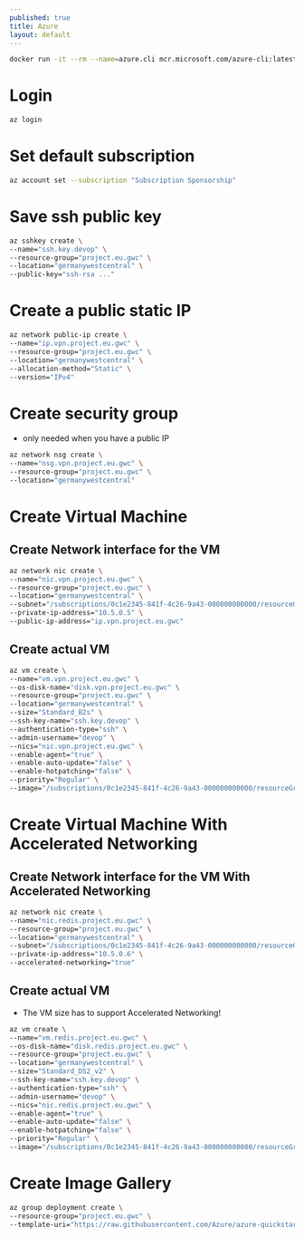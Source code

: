 ```yaml
---
published: true
title: Azure
layout: default
---
```


```bash
docker run -it --rm --name=azure.cli mcr.microsoft.com/azure-cli:latest
```

# Login

```bash
az login
```

# Set default subscription

```bash
az account set --subscription "Subscription Sponsorship"
```

# Save ssh public key

```bash
az sshkey create \
--name="ssh.key.devop" \
--resource-group="project.eu.gwc" \
--location="germanywestcentral" \
--public-key="ssh-rsa ..."
```

# Create a public static  IP

```bash
az network public-ip create \
--name="ip.vpn.project.eu.gwc" \
--resource-group="project.eu.gwc" \
--location="germanywestcentral" \
--allocation-method="Static" \
--version="IPv4"
```

# Create security group

* only needed when you have a public IP

```bash
az network nsg create \
--name="nsg.vpn.project.eu.gwc" \
--resource-group="project.eu.gwc" \
--location="germanywestcentral"
```

# Create Virtual Machine

## Create Network interface for the VM

```bash
az network nic create \
--name="nic.vpn.project.eu.gwc" \
--resource-group="project.eu.gwc" \
--location="germanywestcentral" \
--subnet="/subscriptions/0c1e2345-841f-4c26-9a43-000000000000/resourceGroups/project.eu.gwc/providers/Microsoft.Network/virtualNetworks/virtual.network.project.eu.gwc/subnets/subnet.project.eu.gwc" \
--private-ip-address="10.5.0.5" \
--public-ip-address="ip.vpn.project.eu.gwc"
```

## Create actual VM

```bash
az vm create \
--name="vm.vpn.project.eu.gwc" \
--os-disk-name="disk.vpn.project.eu.gwc" \
--resource-group="project.eu.gwc" \
--location="germanywestcentral" \
--size="Standard_B2s" \
--ssh-key-name="ssh.key.devop" \
--authentication-type="ssh" \
--admin-username="devop" \
--nics="nic.vpn.project.eu.gwc" \
--enable-agent="true" \
--enable-auto-update="false" \
--enable-hotpatching="false" \
--priority="Regular" \
--image="/subscriptions/0c1e2345-841f-4c26-9a43-000000000000/resourceGroups/project.eu.gwc/providers/Microsoft.Compute/galleries/gallery.project.eu.gwc/images/image.docker/versions/20.10.9"
```

# Create Virtual Machine With Accelerated Networking

## Create Network interface for the VM With Accelerated Networking

```bash
az network nic create \
--name="nic.redis.project.eu.gwc" \
--resource-group="project.eu.gwc" \
--location="germanywestcentral" \
--subnet="/subscriptions/0c1e2345-841f-4c26-9a43-000000000000/resourceGroups/project.eu.gwc/providers/Microsoft.Network/virtualNetworks/virtual.network.project.eu.gwc/subnets/subnet.project.eu.gwc" \
--private-ip-address="10.5.0.6" \
--accelerated-networking="true"
```

## Create actual VM

* The VM size has to support Accelerated Networking!

```bash
az vm create \
--name="vm.redis.project.eu.gwc" \
--os-disk-name="disk.redis.project.eu.gwc" \
--resource-group="project.eu.gwc" \
--location="germanywestcentral" \
--size="Standard_DS2_v2" \
--ssh-key-name="ssh.key.devop" \
--authentication-type="ssh" \
--admin-username="devop" \
--nics="nic.redis.project.eu.gwc" \
--enable-agent="true" \
--enable-auto-update="false" \
--enable-hotpatching="false" \
--priority="Regular" \
--image="/subscriptions/0c1e2345-841f-4c26-9a43-000000000000/resourceGroups/project.eu.gwc/providers/Microsoft.Compute/galleries/gallery.project.eu.gwc/images/image.docker/versions/20.10.9"
```

# Create Image Gallery
```bash
az group deployment create \
--resource-group="project.eu.gwc" \
--template-uri="https://raw.githubusercontent.com/Azure/azure-quickstart-templates/master/101-sig-create/azuredeploy.json"
```
